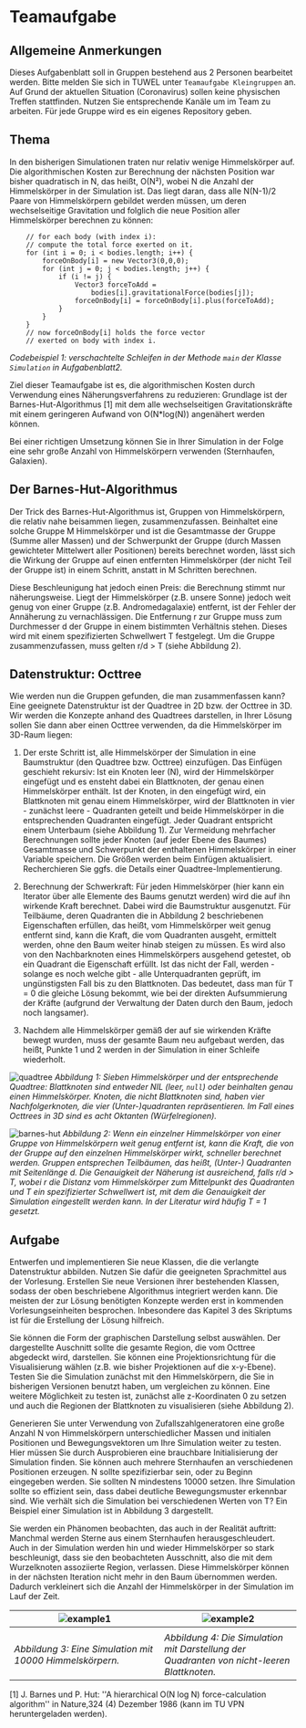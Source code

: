 # Teamaufgabe

## Allgemeine Anmerkungen

Dieses Aufgabenblatt soll in Gruppen bestehend aus 2 Personen bearbeitet werden. Bitte melden 
Sie sich in TUWEL unter `Teamaufgabe Kleingruppen` an. Auf Grund der 
aktuellen Situation (Coronavirus) sollen keine physischen Treffen stattfinden. Nutzen Sie 
entsprechende Kanäle um im Team zu arbeiten. Für jede Gruppe wird es ein eigenes Repository 
geben. 

## Thema

In den bisherigen Simulationen traten nur relativ wenige Himmelskörper auf. Die algorithmischen 
Kosten zur Berechnung der nächsten Position war bisher quadratisch in N, das heißt, O(N²), wobei N 
die Anzahl der Himmelskörper in der Simulation ist. Das liegt daran, dass alle N(N-1)/2 Paare 
von Himmelskörpern gebildet werden müssen, um deren wechselseitige Gravitation und folglich die neue 
Position aller Himmelskörper berechnen zu können: 

```
    // for each body (with index i): 
    // compute the total force exerted on it.
    for (int i = 0; i < bodies.length; i++) {
        forceOnBody[i] = new Vector3(0,0,0);
        for (int j = 0; j < bodies.length; j++) {
            if (i != j) {
                Vector3 forceToAdd = 
                    bodies[i].gravitationalForce(bodies[j]);
                forceOnBody[i] = forceOnBody[i].plus(forceToAdd);
            }
        }
    }
    // now forceOnBody[i] holds the force vector 
    // exerted on body with index i.
```
*Codebeispiel 1: verschachtelte Schleifen in der Methode `main` der Klasse `Simulation` in 
Aufgabenblatt2.*

Ziel dieser Teamaufgabe ist es, die algorithmischen Kosten durch Verwendung eines 
Näherungsverfahrens zu reduzieren: Grundlage ist der Barnes-Hut-Algorithmus [1] mit dem 
alle wechselseitigen Gravitationskräfte mit einem geringeren Aufwand von O(N*log(N)) angenähert werden können.

Bei einer richtigen Umsetzung können Sie in Ihrer Simulation in der Folge eine sehr große Anzahl 
von Himmelskörpern verwenden (Sternhaufen, Galaxien).

## Der Barnes-Hut-Algorithmus

Der Trick des Barnes-Hut-Algorithmus ist, Gruppen von Himmelskörpern, die relativ nahe beisammen 
liegen, zusammenzufassen. Beinhaltet eine solche Gruppe M Himmelskörper und ist die Gesamtmasse 
der Gruppe (Summe aller Massen) und der Schwerpunkt der Gruppe (durch Massen gewichteter Mittelwert 
aller Positionen) bereits berechnet worden, lässt sich die Wirkung der Gruppe auf einen entfernten 
Himmelskörper (der nicht Teil der Gruppe ist) in einem Schritt, anstatt in M Schritten berechnen.

Diese Beschleunigung hat jedoch einen Preis: die Berechnung stimmt nur näherungsweise.
Liegt der Himmelskörper (z.B. unsere Sonne) jedoch weit genug von einer Gruppe (z.B. 
Andromedagalaxie) entfernt, ist der Fehler der Annäherung zu vernachlässigen. Die 
Entfernung r zur Gruppe muss zum Durchmesser d der Gruppe in einem bistimmten Verhältnis stehen. 
Dieses wird mit einem spezifizierten Schwellwert T festgelegt. Um die Gruppe zusammenzufassen, muss 
gelten r/d > T (siehe Abbildung 2).

## Datenstruktur: Octtree

Wie werden nun die Gruppen gefunden, die man zusammenfassen kann? Eine geeignete Datenstruktur
ist der Quadtree in 2D bzw. der Octtree in 3D. Wir werden die Konzepte anhand des Quadtrees 
darstellen, in Ihrer Lösung sollen Sie dann aber einen Octtree verwenden, da die Himmelskörper im
3D-Raum liegen:

1. Der erste Schritt ist, alle Himmelskörper der Simulation in eine Baumstruktur (den Quadtree 
bzw. Octtree) einzufügen. Das Einfügen geschieht rekursiv: Ist ein Knoten leer (N), wird der 
Himmelskörper eingefügt und es ensteht dabei ein Blattknoten, der genau einen Himmelskörper 
enthält. Ist der Knoten, in den eingefügt wird, ein Blattknoten mit genau einem Himmelskörper, wird 
der Blattknoten in vier - zunächst leere - Quadranten geteilt und beide Himmelskörper 
in die entsprechenden Quadranten eingefügt. Jeder Quadrant entspricht einem Unterbaum (siehe Abbildung 1). 
Zur Vermeidung mehrfacher Berechnungen sollte jeder Knoten (auf jeder Ebene des Baumes) Gesamtmasse 
und Schwerpunkt der enthaltenen Himmelskörper in einer Variable speichern. Die Größen werden beim 
Einfügen aktualisiert. Recherchieren Sie ggfs. die Details einer Quadtree-Implementierung.

2. Berechnung der Schwerkraft: Für jeden Himmelskörper (hier kann ein Iterator über alle Elemente 
des Baums genutzt werden) wird die auf ihn wirkende Kraft berechnet. Dabei wird die Baumstruktur
ausgenutzt. Für Teilbäume, deren Quadranten die in Abbildung 2 beschriebenen Eigenschaften erfüllen,
das heißt, vom Himmelskörper weit genug entfernt sind, kann die Kraft, die vom Quadranten ausgeht, 
ermittelt werden, ohne den Baum weiter hinab steigen zu müssen. Es wird also von 
den Nachbarknoten eines Himmelskörpers ausgehend getestet, ob ein Quadrant die Eigenschaft 
erfüllt. Ist das nicht der Fall, werden - solange es noch welche gibt - alle Unterquadranten 
geprüft, im ungünstigsten Fall bis zu den Blattknoten. Das bedeutet, dass man für T = 0 die 
gleiche Lösung bekommt, wie bei der direkten Aufsummierung der Kräfte (aufgrund der Verwaltung 
der Daten durch den Baum, jedoch noch langsamer).

3. Nachdem alle Himmelskörper gemäß der auf sie wirkenden Kräfte bewegt wurden, muss der gesamte 
Baum neu aufgebaut werden, das heißt, Punkte 1 und 2 werden in der Simulation in einer Schleife 
wiederholt. 

![quadtree](figures/quadtree.png)
*Abbildung 1: Sieben Himmelskörper und der entsprechende Quadtree: Blattknoten sind entweder NIL
 (leer, `null`) oder beinhalten genau einen Himmelskörper. Knoten, die nicht Blattknoten sind, 
 haben vier Nachfolgerknoten, die vier (Unter-)quadranten repräsentieren. Im Fall eines Octtrees in 
 3D sind es acht Oktanten (Würfelregionen).*
 
 ![barnes-hut](figures/barnes-hut.png)
 *Abbildung 2: Wenn ein einzelner Himmelskörper von einer Gruppe von Himmelskörpern weit genug 
 entfernt ist, kann die Kraft, die von der Gruppe auf den einzelnen Himmelskörper wirkt, schneller 
 berechnet werden. Gruppen entsprechen Teilbäumen, das heißt, (Unter-) Quadranten mit Seitenlänge
 d. Die Genauigkeit der Näherung ist ausreichend, falls r/d > T, wobei r die Distanz vom 
 Himmelskörper zum Mittelpunkt des Quadranten und T ein spezifizierter Schwellwert ist, mit dem 
 die Genauigkeit der Simulation eingestellt werden kann. In der Literatur wird häufig T = 1 
 gesetzt.*

## Aufgabe

Entwerfen und implementieren Sie neue Klassen, die die verlangte Datenstruktur abbilden. Nutzen 
Sie dafür die geeigneten Sprachmittel aus der Vorlesung. Erstellen Sie neue Versionen ihrer 
bestehenden Klassen, sodass der oben beschriebene Algorithmus integriert werden kann. Die meisten 
der zur Lösung benötigten Konzepte werden erst in kommenden Vorlesungseinheiten besprochen.
Inbesondere das Kapitel 3 des Skriptums ist für die Erstellung der Lösung hilfreich.

Sie können die Form der graphischen Darstellung selbst auswählen. Der dargestellte Auschnitt 
sollte die gesamte Region, die vom Octtree abgedeckt wird, darstellen. Sie können eine 
Projektionsrichtung für die Visualisierung wählen (z.B. wie bisher Projektionen auf die 
x-y-Ebene). Testen Sie die Simulation zunächst mit den Himmelskörpern, die Sie in bisherigen Versionen 
benutzt haben, um vergleichen zu können. Eine weitere Möglichkeit zu testen ist, zunächst alle 
z-Koordinaten 0 zu setzen und auch die Regionen der Blattknoten zu visualisieren (siehe Abbildung 2). 

Generieren Sie unter Verwendung von Zufallszahlgeneratoren eine große Anzahl N von Himmelskörpern 
unterschiedlicher Massen und initialen Positionen und Bewegungsvektoren um Ihre Simulation weiter
zu testen. Hier müssen Sie durch Ausprobieren eine brauchbare Initialisierung der Simulation finden.
Sie können auch mehrere Sternhaufen an verschiedenen Positionen erzeugen. N sollte spezifizierbar 
sein, oder zu Beginn eingegeben werden. Sie sollten N mindestens 10000 setzen. Ihre Simulation 
sollte so effizient sein, dass dabei deutliche Bewegungsmuster erkennbar sind. Wie verhält sich 
die Simulation bei verschiedenen Werten von T? Ein Beispiel einer Simulation ist in Abbildung 3 
dargestellt.

Sie werden ein Phänomen beobachten, das auch in der Realität auftritt: Manchmal werden Sterne 
aus einem Sternhaufen herausgeschleudert. Auch in der Simulation werden hin und wieder Himmelskörper
so stark beschleunigt, dass sie den beobachteten Ausschnitt, also die mit dem Wurzelknoten 
assoziierte Region, verlassen. Diese Himmelskörper können in der nächsten Iteration nicht mehr in 
den Baum übernommen werden. Dadurch verkleinert sich die Anzahl der Himmelskörper in der Simulation 
im Lauf der Zeit.

|![example1](figures/simulation1.png)|![example2](figures/simulation2.png)|
|------------------------------------|------------------------------------|
|<img width=650/>                    |<img width=650/>                    |
|*Abbildung 3: Eine Simulation mit 10000 Himmelskörpern.*|*Abbildung 4: Die Simulation mit Darstellung der Quadranten von nicht-leeren Blattknoten.*|


 [1] J. Barnes und P. Hut: ''A hierarchical O(N log N) force-calculation algorithm'' in Nature,324
 (4) Dezember 1986 (kann im TU VPN heruntergeladen werden).